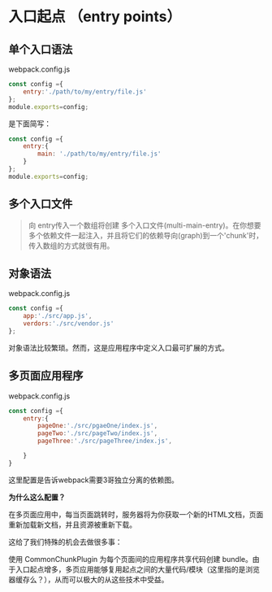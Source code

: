
# 入口起点 （entry points）

## 单个入口语法

webpack.config.js

```js
const config ={
    entry:'./path/to/my/entry/file.js'
};
module.exports=config;
```

是下面简写：

```js
const config ={
    entry:{
        main: './path/to/my/entry/file.js'
    }
};
module.exports=config;
```

## 多个入口文件
> 向 entry传入一个数组将创建 多个入口文件(multi-main-entry)。在你想要多个依赖文件一起注入，并且将它们的依赖导向(graph)到一个'chunk'时，传入数组的方式就很有用。


## 对象语法
webpack.config.js

```js
const config ={
    app:'./src/app.js',
    verdors:'./src/vendor.js'
};
```
对象语法比较繁琐。然而，这是应用程序中定义入口最可扩展的方式。

## 多页面应用程序

webpack.config.js
```js
const config ={
    entry:{
        pageOne:'./src/pgaeOne/index.js',
        pageTwo:'./src/pageTwo/index.js',
        pageThree:'./src/pageThree/index.js',

    }
}
```
这里配置是告诉webpack需要3哥独立分离的依赖图。

**为什么这么配置？**

在多页面应用中，每当页面跳转时，服务器将为你获取一个新的HTML文档，页面重新加载新文档，并且资源被重新下载。

这给了我们特殊的机会去做很多事：

使用 CommonChunkPlugin 为每个页面间的应用程序共享代码创建 bundle。由于入口起点增多，多页应用能够复用起点之间的大量代码/模块（这里指的是浏览器缓存么？），从而可以极大的从这些技术中受益。





